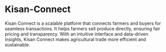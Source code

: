 # Kisan-Connect
Kisan Connect is a scalable platform that connects farmers and buyers for seamless transactions. It helps farmers sell produce directly, ensuring fair pricing and transparency. With an intuitive interface and data-driven insights, Kisan Connect makes agricultural trade more efficient and sustainable.
